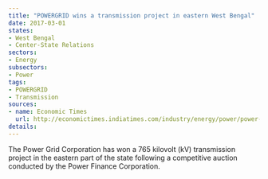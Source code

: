 ```yaml
---
title: "POWERGRID wins a transmission project in eastern West Bengal"
date: 2017-03-01
states:
- West Bengal
- Center-State Relations
sectors:
- Energy
subsectors:
- Power
tags:
- POWERGRID
- Transmission
sources:
- name: Economic Times
  url: http://economictimes.indiatimes.com/industry/energy/power/power-grid-wins-765kv-transmission-proj-in-eastern-region/articleshow/57276782.cms
details:
---
```


The Power Grid Corporation has won a 765 kilovolt (kV) transmission project in the eastern part of the state following a competitive auction conducted by the Power Finance Corporation.

